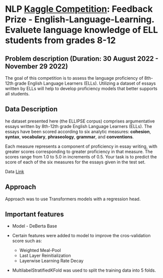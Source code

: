 # NLP [Kaggle Competition](https://www.kaggle.com/competitions/feedback-prize-english-language-learning/overview): Feedback Prize - English-Language-Learning. Evaluete language knowledge of ELL students from grades 8-12


## Problem description (Duration: 30 August 2022 - November 29 2022)


The goal of this competition is to assess the language proficiency of 8th-12th grade English Language Learners (ELLs). 
Utilizing a dataset of essays written by ELLs will help to develop proficiency models that better supports all students.

## Data Description 

he dataset presented here (the ELLIPSE corpus) comprises argumentative essays written by 8th-12th grade English Language Learners (ELLs). 
The essays have been scored according to six analytic measures: 
**cohesion**, **syntax**, **vocabulary**, **phraseology**, **grammar**, and **conventions**.

Each measure represents a component of proficiency in essay writing, with greater scores corresponding to greater proficiency in that measure. 
The scores range from 1.0 to 5.0 in increments of 0.5. 
Your task is to predict the score of each of the six measures for the essays given in the test set.

Data [Link](https://www.kaggle.com/competitions/feedback-prize-english-language-learning/data)

## Approach

Approach was to use Transformers models with a regression head. 

## Important features 

* Model - DeBerta Base

* Certain features were added to model to improve the cros-validation score such as:
  * Weighted Meal-Pool
  * Last Layer Reinitialization
  * Layerwise Learning Rate Decay
  
 * MultilabelStratifiedKFold was used to split the training data into 5 folds. 

